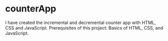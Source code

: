 # counterApp
I have created the incremental and decremental counter app with HTML, CSS and JavaScript.
Prerequisites of this project:
Basics of HTML, CSS, and JavaScript.
